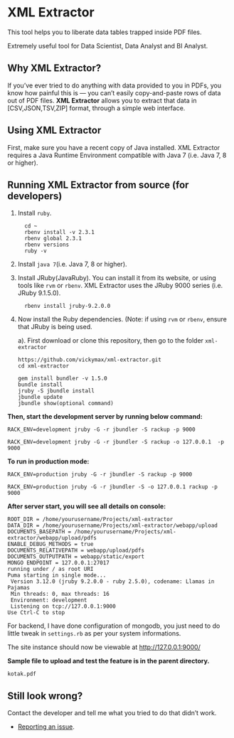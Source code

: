 
# XML Extractor

This tool helps you to liberate data tables trapped inside PDF files.

Extremely useful tool for Data Scientist, Data Analyst and BI Analyst.

## Why XML Extractor?

If you’ve ever tried to do anything with data provided to you in PDFs, you
know how painful this is — you can’t easily copy-and-paste rows of data out
of PDF files. **XML Extractor** allows you to extract that data in [CSV,JSON,TSV,ZIP] format, through
a simple web interface.

## Using XML Extractor

First, make sure you have a recent copy of Java installed. XML Extractor requires
a Java Runtime Environment compatible with Java 7 (i.e. Java 7, 8 or higher).


## Running XML Extractor from source (for developers)

1. Install `ruby`. 
    ~~~
      cd ~
      rbenv install -v 2.3.1
      rbenv global 2.3.1
      rbenv versions
      ruby -v
    ~~~

2. Install `java 7`(i.e. Java 7, 8 or higher).

3. Install JRuby(JavaRuby). You can install it from its website, or using tools like
   `rvm` or `rbenv`. XML Extractor uses the JRuby 9000 series (i.e. JRuby 9.1.5.0).
    ~~~
      rbenv install jruby-9.2.0.0
    ~~~

4. Now install the Ruby dependencies. (Note: if using `rvm` or
   `rbenv`, ensure that JRuby is being used.

    a). First download or clone this repository, then go to the folder `xml-extractor`
    ~~~
    https://github.com/vickymax/xml-extractor.git
    cd xml-extractor

    gem install bundler -v 1.5.0
    bundle install
    jruby -S jbundle install
    jbundle update
    jbundle show(optional command)
    ~~~

**Then, start the development server by running below command:**

    RACK_ENV=development jruby -G -r jbundler -S rackup -p 9000
  
    RACK_ENV=development jruby -G -r jbundler -S rackup -o 127.0.0.1  -p 9000


**To run in production mode:** 

    RACK_ENV=production jruby -G -r jbundler -S rackup -p 9000

    RACK_ENV=production jruby -G -r jbundler -S -o 127.0.0.1 rackup -p 9000

**After server start, you will see all details on console:**
~~~
ROOT_DIR = /home/yourusername/Projects/xml-extractor
DATA_DIR = /home/yourusername/Projects/xml-extractor/webapp/upload
DOCUMENTS_BASEPATH = /home/yourusername/Projects/xml-extractor/webapp/upload/pdfs
ENABLE_DEBUG_METHODS = true
DOCUMENTS_RELATIVEPATH = webapp/upload/pdfs
DOCUMENTS_OUTPUTPATH = webapp/static/export
MONGO ENDPOINT = 127.0.0.1:27017
running under / as root URI
Puma starting in single mode...
 Version 3.12.0 (jruby 9.2.0.0 - ruby 2.5.0), codename: Llamas in Pajamas
 Min threads: 0, max threads: 16
 Environment: development
 Listening on tcp://127.0.0.1:9000
Use Ctrl-C to stop
~~~

For backend, I have done configuration of mongodb, you just need to do little tweak in `settings.rb` as per your system informations.

The site instance should now be viewable at http://127.0.0.1:9000/

**Sample file to upload and test the feature is in the parent directory.**

    kotak.pdf

## Still look wrong? 

Contact the developer and tell me what you tried to do that didn’t work.

- [Reporting an issue](https://github.com/vickymax/xml-extractor/issues/new).

    